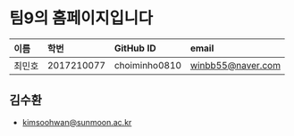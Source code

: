 # 팀9의 홈페이지입니다

| 이름 | 학번 | GitHub ID | email |
|:----|:---|:---|:---|
| 최민호 | 2017210077 | choiminho0810 | winbb55@naver.com |

## 김수환
- kimsoohwan@sunmoon.ac.kr
